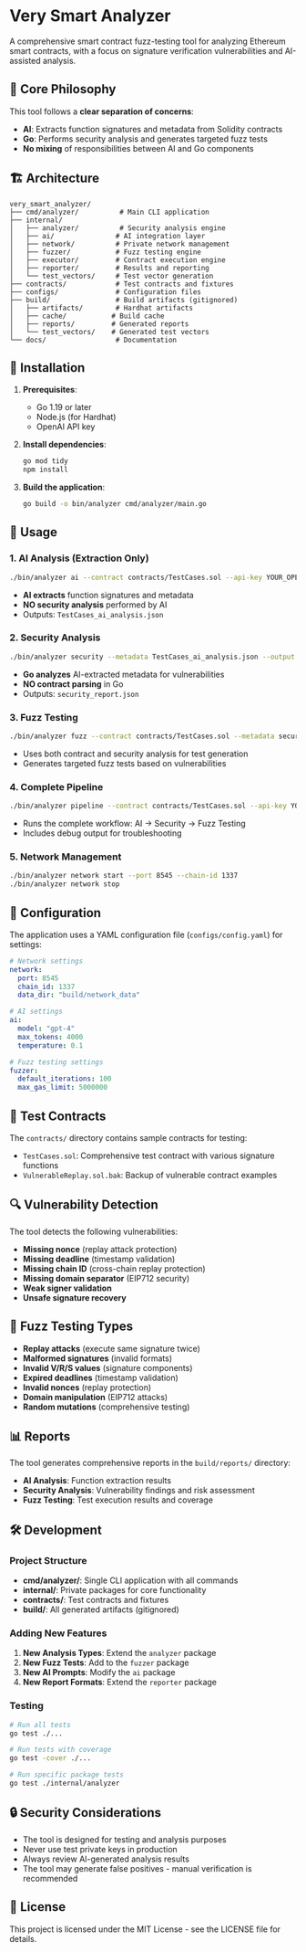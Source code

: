# Very Smart Analyzer

A comprehensive smart contract fuzz-testing tool for analyzing Ethereum smart contracts, with a focus on signature verification vulnerabilities and AI-assisted analysis.

## 🎯 **Core Philosophy**

This tool follows a **clear separation of concerns**:
- **AI**: Extracts function signatures and metadata from Solidity contracts
- **Go**: Performs security analysis and generates targeted fuzz tests
- **No mixing** of responsibilities between AI and Go components

## 🏗️ **Architecture**

```
very_smart_analyzer/
├── cmd/analyzer/          # Main CLI application
├── internal/
│   ├── analyzer/          # Security analysis engine
│   ├── ai/               # AI integration layer
│   ├── network/          # Private network management
│   ├── fuzzer/           # Fuzz testing engine
│   ├── executor/         # Contract execution engine
│   ├── reporter/         # Results and reporting
│   └── test_vectors/     # Test vector generation
├── contracts/            # Test contracts and fixtures
├── configs/              # Configuration files
├── build/                # Build artifacts (gitignored)
│   ├── artifacts/        # Hardhat artifacts
│   ├── cache/           # Build cache
│   ├── reports/         # Generated reports
│   └── test_vectors/    # Generated test vectors
└── docs/                 # Documentation
```

## 🚀 **Installation**

1. **Prerequisites**:
   - Go 1.19 or later
   - Node.js (for Hardhat)
   - OpenAI API key

2. **Install dependencies**:
   ```bash
   go mod tidy
   npm install
   ```

3. **Build the application**:
   ```bash
   go build -o bin/analyzer cmd/analyzer/main.go
   ```

## 📖 **Usage**

### **1. AI Analysis (Extraction Only)**
```bash
./bin/analyzer ai --contract contracts/TestCases.sol --api-key YOUR_OPENAI_API_KEY
```
- **AI extracts** function signatures and metadata
- **NO security analysis** performed by AI
- Outputs: `TestCases_ai_analysis.json`

### **2. Security Analysis**
```bash
./bin/analyzer security --metadata TestCases_ai_analysis.json --output security_report.json
```
- **Go analyzes** AI-extracted metadata for vulnerabilities
- **NO contract parsing** in Go
- Outputs: `security_report.json`

### **3. Fuzz Testing**
```bash
./bin/analyzer fuzz --contract contracts/TestCases.sol --metadata security_report.json --iterations 100
```
- Uses both contract and security analysis for test generation
- Generates targeted fuzz tests based on vulnerabilities

### **4. Complete Pipeline**
```bash
./bin/analyzer pipeline --contract contracts/TestCases.sol --api-key YOUR_KEY --debug
```
- Runs the complete workflow: AI → Security → Fuzz Testing
- Includes debug output for troubleshooting

### **5. Network Management**
```bash
./bin/analyzer network start --port 8545 --chain-id 1337
./bin/analyzer network stop
```

## 🔧 **Configuration**

The application uses a YAML configuration file (`configs/config.yaml`) for settings:

```yaml
# Network settings
network:
  port: 8545
  chain_id: 1337
  data_dir: "build/network_data"

# AI settings
ai:
  model: "gpt-4"
  max_tokens: 4000
  temperature: 0.1

# Fuzz testing settings
fuzzer:
  default_iterations: 100
  max_gas_limit: 5000000
```

## 🧪 **Test Contracts**

The `contracts/` directory contains sample contracts for testing:

- `TestCases.sol`: Comprehensive test contract with various signature functions
- `VulnerableReplay.sol.bak`: Backup of vulnerable contract examples

## 🔍 **Vulnerability Detection**

The tool detects the following vulnerabilities:

- **Missing nonce** (replay attack protection)
- **Missing deadline** (timestamp validation)
- **Missing chain ID** (cross-chain replay protection)
- **Missing domain separator** (EIP712 security)
- **Weak signer validation**
- **Unsafe signature recovery**

## 🎯 **Fuzz Testing Types**

- **Replay attacks** (execute same signature twice)
- **Malformed signatures** (invalid formats)
- **Invalid V/R/S values** (signature components)
- **Expired deadlines** (timestamp validation)
- **Invalid nonces** (replay protection)
- **Domain manipulation** (EIP712 attacks)
- **Random mutations** (comprehensive testing)

## 📊 **Reports**

The tool generates comprehensive reports in the `build/reports/` directory:

- **AI Analysis**: Function extraction results
- **Security Analysis**: Vulnerability findings and risk assessment
- **Fuzz Testing**: Test execution results and coverage

## 🛠️ **Development**

### **Project Structure**
- **cmd/analyzer/**: Single CLI application with all commands
- **internal/**: Private packages for core functionality
- **contracts/**: Test contracts and fixtures
- **build/**: All generated artifacts (gitignored)

### **Adding New Features**
1. **New Analysis Types**: Extend the `analyzer` package
2. **New Fuzz Tests**: Add to the `fuzzer` package
3. **New AI Prompts**: Modify the `ai` package
4. **New Report Formats**: Extend the `reporter` package

### **Testing**
```bash
# Run all tests
go test ./...

# Run tests with coverage
go test -cover ./...

# Run specific package tests
go test ./internal/analyzer
```

## 🔒 **Security Considerations**

- The tool is designed for testing and analysis purposes
- Never use test private keys in production
- Always review AI-generated analysis results
- The tool may generate false positives - manual verification is recommended

## 📝 **License**

This project is licensed under the MIT License - see the LICENSE file for details. 